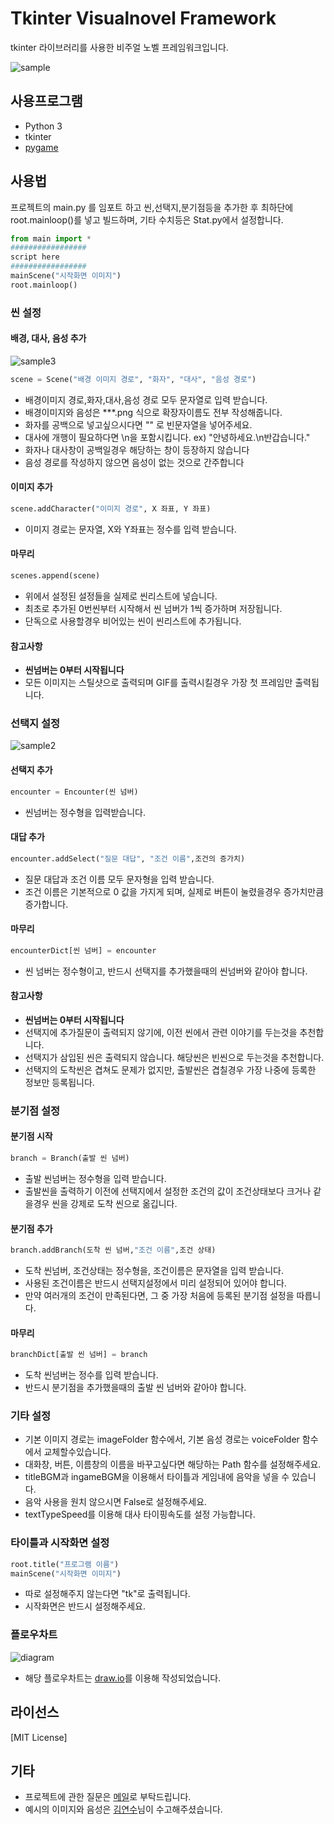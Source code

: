 # Tkinter Visualnovel Framework

tkinter 라이브러리를 사용한 비주얼 노벨 프레임워크입니다.

![sample](https://cloud.githubusercontent.com/assets/15938440/23822326/83f86082-068e-11e7-9805-c2ccef352f1a.png)

## 사용프로그램
	
* Python 3
* tkinter 
* [pygame](https://www.pygame.org/)

## 사용법

프로젝트의 main.py 를 임포트 하고 씬,선택지,분기점등을 추가한 후 최하단에 root.mainloop()를 넣고 빌드하며, 기타 수치등은 Stat.py에서 설정합니다.
```python
from main import *
#################
script here
#################
mainScene("시작화면 이미지")
root.mainloop()
```


### 씬 설정

#### 배경, 대사, 음성 추가
![sample3](https://cloud.githubusercontent.com/assets/15938440/23822359/181ea488-068f-11e7-88af-5f59f0241b90.png)

```python
scene = Scene("배경 이미지 경로", "화자", "대사", "음성 경로")
```
* 배경이미지 경로,화자,대사,음성 경로 모두 문자열로 입력 받습니다.
* 배경이미지와 음성은 ***.png 식으로 확장자이름도 전부 작성해줍니다.
* 화자를 공백으로 넣고싶으시다면 "" 로 빈문자열을 넣어주세요.
* 대사에 개행이 필요하다면 \n을 포함시킵니다. ex) "안녕하세요.\n반갑습니다."
* 화자나 대사창이 공백일경우 해당하는 창이 등장하지 않습니다
* 음성 경로를 작성하지 않으면 음성이 없는 것으로 간주합니다


#### 이미지 추가
```python
scene.addCharacter("이미지 경로", X 좌표, Y 좌표)
```
* 이미지 경로는 문자열, X와 Y좌표는 정수를 입력 받습니다.

#### 마무리
```python
scenes.append(scene)
```
* 위에서 설정된 설정들을 실제로 씬리스트에 넣습니다.
* 최초로 추가된 0번씬부터 시작해서 씬 넘버가 1씩 증가하며 저장됩니다.
* 단독으로 사용할경우 비어있는 씬이 씬리스트에 추가됩니다.

#### 참고사항
* **씬넘버는 0부터 시작됩니다**
* 모든 이미지는 스틸샷으로 출력되며 GIF를 출력시킬경우 가장 첫 프레임만 출력됩니다.

### 선택지 설정
![sample2](https://cloud.githubusercontent.com/assets/15938440/23822344/e1d831b4-068e-11e7-9b7c-c0ea917d8600.png)
#### 선택지 추가
```python
encounter = Encounter(씬 넘버)
```
* 씬넘버는 정수형을 입력받습니다.

#### 대답 추가
```python
encounter.addSelect("질문 대답", "조건 이름",조건의 증가치)
```
* 질문 대답과 조건 이름 모두 문자형을 입력 받습니다.
* 조건 이름은 기본적으로 0 값을 가지게 되며, 실제로 버튼이 눌렸을경우 증가치만큼 증가합니다.

#### 마무리
```python
encounterDict[씬 넘버] = encounter
```
* 씬 넘버는 정수형이고, 반드시 선택지를 추가했을때의 씬넘버와 같아야 합니다.

#### 참고사항
* **씬넘버는 0부터 시작됩니다**
* 선택지에 추가질문이 출력되지 않기에, 이전 씬에서 관련 이야기를 두는것을 추천합니다.
* 선택지가 삼입된 씬은 출력되지 않습니다. 해당씬은 빈씬으로 두는것을 추천합니다.
* 선택지의 도착씬은 겹쳐도 문제가 없지만, 출발씬은 겹칠경우 가장 나중에 등록한 정보만 등록됩니다.

### 분기점 설정
#### 분기점 시작
```python
branch = Branch(출발 씬 넘버)
```
* 출발 씬넘버는 정수형을 입력 받습니다.
* 출발씬을 출력하기 이전에 선택지에서 설정한 조건의 값이 조건상태보다 크거나 같을경우 씬을 강제로 도착 씬으로 옮깁니다.


#### 분기점 추가
```python
branch.addBranch(도착 씬 넘버,"조건 이름",조건 상태)
```
* 도착 씬넘버, 조건상태는 정수형을, 조건이름은 문자열을 입력 받습니다.
* 사용된 조건이름은 반드시 선택지설정에서 미리 설정되어 있어야 합니다.
* 만약 여러개의 조건이 만족된다면, 그 중 가장 처음에 등록된 분기점 설정을 따릅니다.

#### 마무리
```python
branchDict[출발 씬 넘버] = branch
```
* 도착 씬넘버는 정수를 입력 받습니다.
* 반드시 분기점을 추가했을때의 출발 씬 넘버와 같아야 합니다.

### 기타 설정
* 기본 이미지 경로는 imageFolder 함수에서, 기본 음성 경로는 voiceFolder 함수에서 교체할수있습니다.
* 대화창, 버튼, 이름창의 이름을 바꾸고싶다면 해당하는 Path 함수를 설정해주세요.
* titleBGM과 ingameBGM을 이용해서 타이틀과 게임내에 음악을 넣을 수 있습니다.
* 음악 사용을 원치 않으시면 False로 설정해주세요.
* textTypeSpeed를 이용해 대사 타이핑속도를 설정 가능합니다.

### 타이틀과 시작화면 설정
```python
root.title("프로그램 이름")
mainScene("시작화면 이미지")
```
* 따로 설정해주지 않는다면 "tk"로 출력됩니다.
* 시작화면은 반드시 설정해주세요.

### 플로우차트
![diagram](https://cloud.githubusercontent.com/assets/15938440/25658869/007f541e-3040-11e7-9c4c-36fae45f933f.png)
* 해당 플로우차트는 [draw.io](https://www.draw.io/)를 이용해 작성되었습니다.



## 라이선스
[MIT License]

## 기타
* 프로젝트에 관한 질문은 [메일](notonalcyone@gmail.com)로 부탁드립니다.
* 예시의 이미지와 음성은 [김연수](https://www.facebook.com/Astralsoo)님이 수고해주셨습니다.
